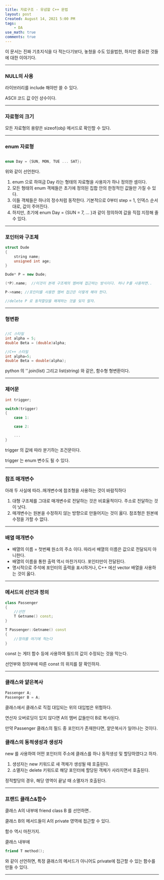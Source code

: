 ```yaml
---
title: 자료구조 - 유념할 C++ 문법
layout: post
Created: August 14, 2021 5:00 PM
tags:
    - DA
use_math: true
comments: true
---
```


이 문서는 진짜 기초지식을 다 적는다기보다, 놓쳤을 수도 있을법한, 하지만 중요한 것들에 대한 이야기다.

---

### NULL의 사용

<cstdlib> 라이브러리를 include 해야만 쓸 수 있다.

ASCII 코드 값 0인 상수이다.

---

### 자료형의 크기

모든 자료형의 용량은 sizeof(obj) 메서드로 확인할 수 있다.

---

### enum 자료형

```cpp

enum Day = {SUN, MON, TUE ... SAT};
```

위와 같이 선언한다.

1. enum 으로 하여금 Day 라는 형태의 자료형을 사용자가 하나 정의한 셈이다.
2. 모든 형태의 enum 객체들은 초기에 정의된 집합 안의 한정적인 값들만 가질 수 있다.
3. 이들 객체들은 하나의 정수처럼 동작한다. 기본적으로 0부터 step = 1, 인덱스 순서대로, 값이 주어진다.
4. 하지만, 초기에 enum Day = {SUN = 7, ... }과 같이 정의하여 값을 직접 지정해 줄 수 있다.

---

### 포인터와 구조체

```cpp
struct Dude
{
	string name;
	unsigned int age;
}

Dude* P = new Dude;

(*P).name;  //이것이 본래 구조체의 멤버에 접근하는 방식이다. 허나 P를 사용하면..

P->name; //포인터를 사용한 멤버 접근은 이렇게 해야 한다.

//delete P 로 동적할당을 해제하는 것을 잊지 말자.
```

---

### 형변환

```cpp

//C 스타일
int alpha = 5;
double Beta = (double)alpha;

//C++ 스타일
int alpha=5;
double Beta = double(alpha);
```

python 의 ''.join(list) 그리고 list(string) 와 같은, 함수형 형변환이다.

---

### 제어문

```cpp
int trigger;

switch(trigger)
{
	case 1:

	case 2:

	...
}
```

trigger 의 값에 따라 분기하는 조건문이다.

trigger 는 enum 변수도 될 수 있다.

---

### 참조 매개변수

아래 두 사실에 따라..매개변수에 참조형을 사용하는 것이 바람직하다

1. 대형 구조체를 그대로 매개변수로 전달하는 것은 비효율적이다. 주소로 전달하는 것이 낫다.
2. 매개변수는 원본을 수정하지 않는 방향으로 만들어지는 것이 옳다. 참조형은 원본에 수정을 가할 수 없다.

---

### 배열 매개변수

- 배열의 이름 = 첫번째 원소의 주소 이다. 따라서 배열의 이름은 값으로 전달되지 아니한다.
- 배열의 이름을 통한 출력 역시 마찬가지다. 포인터만이 전달된다.
- 명시적으로 주석에 포인터의 출력을 표시하거나, C++ 에선 vector 배열을 사용하는 것이 옳다.

---

### 메서드의 선언과 정의

```cpp
class Passenger
{
	//선언
	T Getname() const;
}

T Passenger::Getname() const
{
	//정의를 여기에 적는다
}
```

const 는 게터 함수 등에 사용하여 필드의 값이 수정되는 것을 막는다.

선언부와 정의부에 따른 const 의 위치를 잘 확인하자.

---

### 클래스와 얕은복사

```cpp
Passenger A;
Passenger B = A;
```

클래스에서 클래스로 직접 대입되는 위의 대입법은 위험하다.

연산자 오버로딩이 있지 않다면 A의 멤버 값들만이 B로 복사된다.

만약 Passenger 클래스의 필드 중 포인터가 존재한다면, 얕은복사가 일어나는 것이다.

### 클래스의 동적생성과 생성자

new 를 사용하여 어떤 포인터의 주소에 클래스를 하나 동적생성 및 할당하였다고 하자.

1. 생성자는 new 키워드로 새 객체가 생성될 때 호출된다.
2. 소멸자는 delete 키워드로 해당 포인터에 할당된 객체가 사라지면서 호출된다.

정적할당의 경우, 해당 영역이 끝날 때 소멸자가 호출된다.

---

### 프랜드 클래스&함수

클래스 A의 내부에 friend class B 를 선언하면..

클래스 B의 메서드들이 A의 private 영역에 접근할 수 있다.

함수 역시 마찬가지.

클래스 내부에

```cpp
friend T method();
```

와 같이 선언하면, 특정 클래스의 메서드가 아니어도 private에 접근할 수 있는 함수를 만들 수 있다.

---
